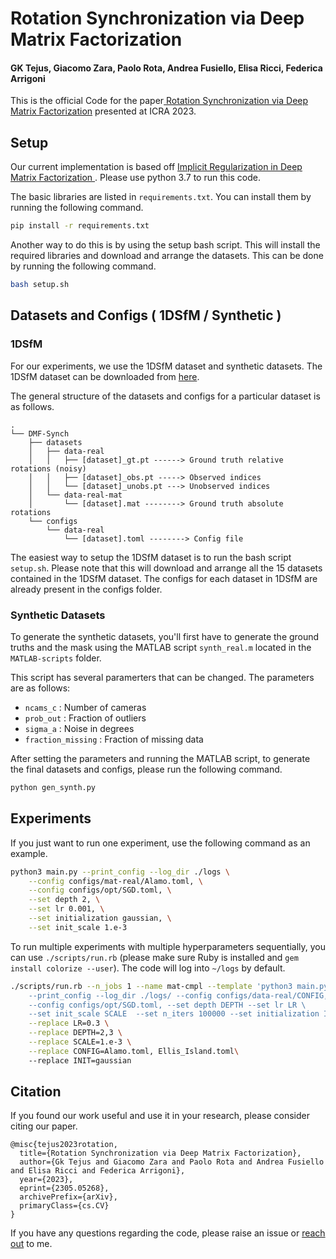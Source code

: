 # Rotation Synchronization via Deep Matrix Factorization

#### GK Tejus, Giacomo Zara, Paolo Rota, Andrea Fusiello, Elisa Ricci, Federica Arrigoni



This is the official Code for the paper[
Rotation Synchronization via Deep Matrix Factorization](https://arxiv.org/abs/2305.05268) presented at ICRA 2023. 

## Setup

Our current implementation is based off [Implicit Regularization in Deep Matrix Factorization
](https://github.com/roosephu/deep_matrix_factorization). Please use python 3.7 to run this code.

The basic libraries are listed in `requirements.txt`. You can install them by running the following command.

```bash
pip install -r requirements.txt
```

Another way to do this is by using the setup bash script. This will install the required libraries and download and arrange the datasets. This can be done by running the following command.

```bash
bash setup.sh
```     

## Datasets and Configs ( 1DSfM / Synthetic )

### 1DSfM 
For our experiments, we use the 1DSfM dataset and synthetic datasets. The 1DSfM dataset can be downloaded from [here](https://drive.google.com/file/d/1RTiEFxRK4ub4D-VlUkS9jX_N5AGT6VJF/view?usp=share_link).

The general structure of the datasets and configs for a particular dataset is as follows.

```
.
└── DMF-Synch
    ├── datasets
    │   ├── data-real
    │   │   ├── [dataset]_gt.pt ------> Ground truth relative rotations (noisy)
    │   │   ├── [dataset]_obs.pt -----> Observed indices
    │   │   └── [dataset]_unobs.pt ---> Unobserved indices
    │   └── data-real-mat
    │       └── [dataset].mat --------> Ground truth absolute rotations
    └── configs
        └── data-real
            └── [dataset].toml --------> Config file
```


The easiest way to setup the 1DSfM dataset is to run the bash script `setup.sh`. Please note that this will download and arrange all the 15 datasets contained in the 1DSfM dataset. The configs for each dataset in 1DSfM are already present in the configs folder. 

### Synthetic Datasets
To generate the synthetic datasets, you'll first have to generate the ground truths and the mask using the MATLAB script `synth_real.m` located in the `MATLAB-scripts` folder. 

This script has several paramerters that can be changed. The parameters are as follows:

- `ncams_c` : Number of cameras
- `prob_out` : Fraction of outliers
- `sigma_a` : Noise in degrees
- `fraction_missing` : Fraction of missing data


After setting the parameters and running the MATLAB script, to generate the final datasets and configs, please run the following command.

```python
python gen_synth.py 
```




## Experiments

If you just want to run one experiment, use the following command as an example. 

```bash
python3 main.py --print_config --log_dir ./logs \
    --config configs/mat-real/Alamo.toml, \
    --config configs/opt/SGD.toml, \
    --set depth 2, \
    --set lr 0.001, \
    --set initialization gaussian, \
    --set init_scale 1.e-3

```



To run multiple experiments with multiple hyperparameters sequentially, you can use `./scripts/run.rb` (please make sure Ruby is installed and `gem install colorize --user`). The code will log into `~/logs` by default. 



```bash
./scripts/run.rb --n_jobs 1 --name mat-cmpl --template 'python3 main.py \
    --print_config --log_dir ./logs/ --config configs/data-real/CONFIG, \
    --config configs/opt/SGD.toml, --set depth DEPTH --set lr LR \
    --set init_scale SCALE  --set n_iters 100000 --set initialization INIT'\
    --replace LR=0.3 \
    --replace DEPTH=2,3 \
    --replace SCALE=1.e-3 \
    --replace CONFIG=Alamo.toml, Ellis_Island.toml\ 
    --replace INIT=gaussian
```

## Citation

If you found our work useful and use it in your research, please consider citing our paper.
    
    @misc{tejus2023rotation,
      title={Rotation Synchronization via Deep Matrix Factorization}, 
      author={Gk Tejus and Giacomo Zara and Paolo Rota and Andrea Fusiello and Elisa Ricci and Federica Arrigoni},
      year={2023},
      eprint={2305.05268},
      archivePrefix={arXiv},
      primaryClass={cs.CV}
    }


If you have any questions regarding the code, please raise an issue or [reach out](mailto:gktejus@gmail.com) to me.
